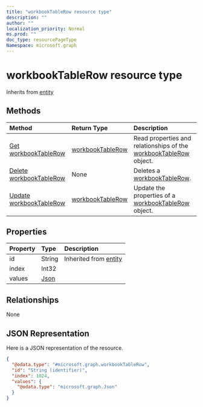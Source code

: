 ```yaml
---
title: "workbookTableRow resource type"
description: ""
author: ""
localization_priority: Normal
ms.prod: ""
doc_type: resourcePageType
Namespace: microsoft.graph
---
```



# workbookTableRow resource type




Inherits from [entity](../resources/entity.md)

## Methods
|Method|Return Type|Description|
|:---|:---|:---|
|[Get workbookTableRow](../api/workbooktablerow-get.md)|[workbookTableRow](../resources/workbookTableRow.md)|Read properties and relationships of the [workbookTableRow](../resources/workbooktablerow.md) object.|
|[Delete workbookTableRow](../api/workbooktablerow-delete.md)|None|Deletes a [workbookTableRow](../resources/workbooktablerow.md).|
|[Update workbookTableRow](../api/workbooktablerow-update.md)|[workbookTableRow](../resources/workbookTableRow.md)|Update the properties of a [workbookTableRow](../resources/workbooktablerow.md) object.|

## Properties
|Property|Type|Description|
|:---|:---|:---|
|id|String| Inherited from [entity](../resources/entity.md)|
|index|Int32||
|values|[Json](../resources/Json.md)||

## Relationships
None

## JSON Representation
Here is a JSON representation of the resource.
<!-- {
  "blockType": "resource",
  "keyProperty": "id",
  "@odata.type": "microsoft.graph.workbookTableRow",
  "baseType": "microsoft.graph.entity",
  "openType": false
}
-->
``` json
{
  "@odata.type": "#microsoft.graph.workbookTableRow",
  "id": "String (identifier)",
  "index": 1024,
  "values": {
    "@odata.type": "microsoft.graph.Json"
  }
}
```

